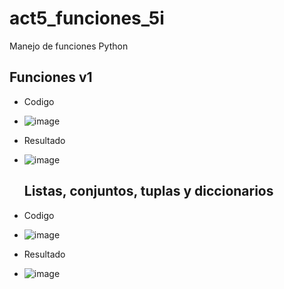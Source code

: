 # act5_funciones_5i
Manejo de funciones Python
## Funciones v1
- Codigo
- ![image](https://github.com/user-attachments/assets/ada18f51-b447-48f3-ae89-f21818ce5dd4)
- Resultado
- ![image](https://github.com/user-attachments/assets/26b06d89-6ac9-42aa-88c8-b64c82028225)
  ## Listas, conjuntos, tuplas y diccionarios
- Codigo
- ![image](https://github.com/user-attachments/assets/4ed4d1bf-8da0-4012-b282-14b50d079594)

- Resultado
- ![image](https://github.com/user-attachments/assets/a34a96c2-cc64-4b79-9896-bc86ca497db6)





